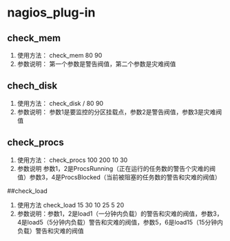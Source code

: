 # nagios_plug-in
## check_mem
1. 使用方法： check_mem 80 90
2. 参数说明： 第一个参数是警告阀值，第二个参数是灾难阀值

## chech_disk
1. 使用方法： check_disk / 80 90
2. 参数说明： 参数1是要监控的分区挂载点，参数2是警告阀值，参数3是灾难阀值

## check_procs
1. 使用方法： check_procs 100 200 10 30
2. 参数说明   参数1，2是ProcsRunning（正在运行的任务数的警告个灾难的阀值）参数3，4是ProcsBlocked（当前被阻塞的任务数的警告和灾难的阀值）

##check_load
1. 使用方法 check_load 15 30 10 25 5 20
2. 参数说明：参数1，2是load1（一分钟内负载）的警告和灾难的阀值，参数3，4是load5（5分钟内负载）警告和灾难的阀值，参数5，6是load15（15分钟内负载）警告和灾难的阀值